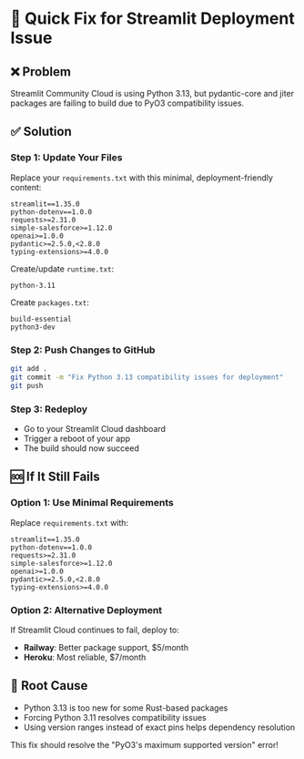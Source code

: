 # 🚀 Quick Fix for Streamlit Deployment Issue

## ❌ Problem
Streamlit Community Cloud is using Python 3.13, but pydantic-core and jiter packages are failing to build due to PyO3 compatibility issues.

## ✅ Solution

### Step 1: Update Your Files

Replace your `requirements.txt` with this minimal, deployment-friendly content:

```
streamlit==1.35.0
python-dotenv==1.0.0
requests>=2.31.0
simple-salesforce>=1.12.0
openai>=1.0.0
pydantic>=2.5.0,<2.8.0
typing-extensions>=4.0.0
```

Create/update `runtime.txt`:
```
python-3.11
```

Create `packages.txt`:
```
build-essential
python3-dev
```

### Step 2: Push Changes to GitHub

```bash
git add .
git commit -m "Fix Python 3.13 compatibility issues for deployment"
git push
```

### Step 3: Redeploy

- Go to your Streamlit Cloud dashboard
- Trigger a reboot of your app
- The build should now succeed

## 🆘 If It Still Fails

### Option 1: Use Minimal Requirements

Replace `requirements.txt` with:
```
streamlit==1.35.0
python-dotenv==1.0.0
requests>=2.31.0
simple-salesforce>=1.12.0
openai>=1.0.0
pydantic>=2.5.0,<2.8.0
typing-extensions>=4.0.0
```

### Option 2: Alternative Deployment

If Streamlit Cloud continues to fail, deploy to:
- **Railway**: Better package support, $5/month
- **Heroku**: Most reliable, $7/month

## 🎯 Root Cause

- Python 3.13 is too new for some Rust-based packages
- Forcing Python 3.11 resolves compatibility issues
- Using version ranges instead of exact pins helps dependency resolution

This fix should resolve the "PyO3's maximum supported version" error! 